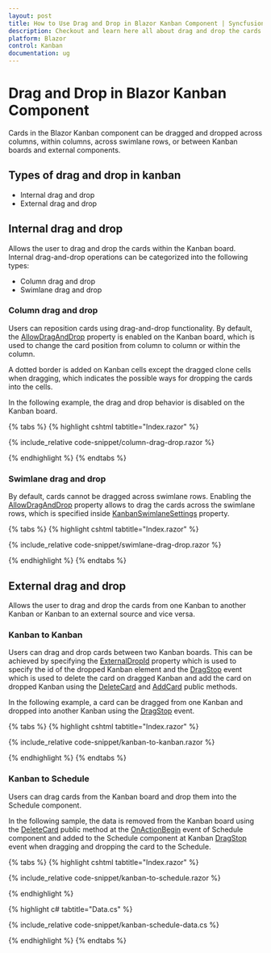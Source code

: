 ```yaml
---
layout: post
title: How to Use Drag and Drop in Blazor Kanban Component | Syncfusion
description: Checkout and learn here all about drag and drop the cards in the Syncfusion Blazor Kanban component.
platform: Blazor
control: Kanban
documentation: ug
---
```


# Drag and Drop in Blazor Kanban Component

Cards in the Blazor Kanban component can be dragged and dropped across columns, within columns, across swimlane rows, or between Kanban boards and external components.

## Types of drag and drop in kanban

* Internal drag and drop
* External drag and drop

## Internal drag and drop

Allows the user to drag and drop the cards within the Kanban board. Internal drag-and-drop operations can be categorized into the following types:

* Column drag and drop
* Swimlane drag and drop

### Column drag and drop

Users can reposition cards using drag-and-drop functionality. By default, the [AllowDragAndDrop](https://help.syncfusion.com/cr/blazor/Syncfusion.Blazor.Kanban.SfKanban-1.html#Syncfusion_Blazor_Kanban_SfKanban_1_AllowDragAndDrop) property is enabled on the Kanban board, which is used to change the card position from column to column or within the column.

A dotted border is added on Kanban cells except the dragged clone cells when dragging, which indicates the possible ways for dropping the cards into the cells.

In the following example, the drag and drop behavior is disabled on the Kanban board.

{% tabs %}
{% highlight cshtml tabtitle="Index.razor" %}

{% include_relative code-snippet/column-drag-drop.razor %}

{% endhighlight %}
{% endtabs %}

### Swimlane drag and drop

By default, cards cannot be dragged across swimlane rows. Enabling the [AllowDragAndDrop](https://help.syncfusion.com/cr/blazor/Syncfusion.Blazor.Kanban.SfKanban-1.html#Syncfusion_Blazor_Kanban_SfKanban_1_AllowDragAndDrop) property allows to drag the cards across the swimlane rows, which is specified inside [KanbanSwimlaneSettings](https://help.syncfusion.com/cr/blazor/Syncfusion.Blazor.Kanban.SfKanban-1.html#Syncfusion_Blazor_Kanban_SfKanban_1_SwimlaneSettings) property.

{% tabs %}
{% highlight cshtml tabtitle="Index.razor" %}

{% include_relative code-snippet/swimlane-drag-drop.razor %}

{% endhighlight %}
{% endtabs %}

## External drag and drop

Allows the user to drag and drop the cards from one Kanban to another Kanban or Kanban to an external source and vice versa.

### Kanban to Kanban

Users can drag and drop cards between two Kanban boards. This can be achieved by specifying the [ExternalDropId](https://help.syncfusion.com/cr/blazor/Syncfusion.Blazor.Kanban.SfKanban-1.html#Syncfusion_Blazor_Kanban_SfKanban_1_ExternalDropId) property which is used to specify the id of the dropped Kanban element and the [DragStop](https://help.syncfusion.com/cr/blazor/Syncfusion.Blazor.Kanban.KanbanEvents-1.html#Syncfusion_Blazor_Kanban_KanbanEvents_1_DragStop) event which is used to delete the card on dragged Kanban and add the card on dropped Kanban using the [DeleteCard](https://help.syncfusion.com/cr/blazor/Syncfusion.Blazor.Kanban.SfKanban-1.html#Syncfusion_Blazor_Kanban_SfKanban_1_DeleteCardAsync__0_) and [AddCard](https://help.syncfusion.com/cr/blazor/Syncfusion.Blazor.Kanban.SfKanban-1.html#Syncfusion_Blazor_Kanban_SfKanban_1_AddCardAsync__0_System_Int32_) public methods.

In the following example, a card can be dragged from one Kanban and dropped into another Kanban using the [DragStop](https://help.syncfusion.com/cr/blazor/Syncfusion.Blazor.Kanban.KanbanEvents-1.html#Syncfusion_Blazor_Kanban_KanbanEvents_1_DragStop) event.

{% tabs %}
{% highlight cshtml tabtitle="Index.razor" %}

{% include_relative code-snippet/kanban-to-kanban.razor %}

{% endhighlight %}
{% endtabs %}

### Kanban to Schedule

Users can drag cards from the Kanban board and drop them into the Schedule component.

In the following sample, the data is removed from the Kanban board using the [DeleteCard](https://help.syncfusion.com/cr/blazor/Syncfusion.Blazor.Kanban.SfKanban-1.html#Syncfusion_Blazor_Kanban_SfKanban_1_DeleteCardAsync__0_) public method at the [OnActionBegin](https://help.syncfusion.com/cr/blazor/Syncfusion.Blazor.Schedule.ScheduleEvents-1.html#Syncfusion_Blazor_Schedule_ScheduleEvents_1_OnActionBegin) event of Schedule component and added to the Schedule component at Kanban [DragStop](https://help.syncfusion.com/cr/blazor/Syncfusion.Blazor.Kanban.KanbanEvents-1.html#Syncfusion_Blazor_Kanban_KanbanEvents_1_DragStop) event when dragging and dropping the card to the Schedule.

{% tabs %}
{% highlight cshtml tabtitle="Index.razor" %}

{% include_relative code-snippet/kanban-to-schedule.razor %}

{% endhighlight %}

{% highlight c# tabtitle="Data.cs" %}

{% include_relative code-snippet/kanban-schedule-data.cs %}

{% endhighlight %}
​​​​​​​{% endtabs %}
